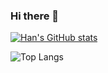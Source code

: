 ### Hi there 👋

<!--
**abookhui/abookhui** is a ✨ _special_ ✨ repository because its `README.md` (this file) appears on your GitHub profile.

Here are some ideas to get you started:

- 🔭 I’m currently working on ...
- 🌱 I’m currently learning ...
- 👯 I’m looking to collaborate on ...
- 🤔 I’m looking for help with ...
- 💬 Ask me about ...
- 📫 How to reach me: ...
- 😄 Pronouns: ...
- ⚡ Fun fact: ...
-->
[![Han's GitHub stats](https://github-readme-stats.vercel.app/api?username=abookhui)](https:github.com/abookhui/github-readme-stats)

![Top Langs](https://github-readme-stats.vercel.app/api/top-langs/?username=abookhui&layout=compact&theme=tokyonight)
